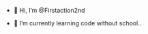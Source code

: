 - 👋 Hi, I’m @Firstaction2nd

- 🌱 I’m currently learning code without school..


<!---
Firstaction2nd/Firstaction2nd is a ✨ special ✨ repository because its `README.md` (this file) appears on your GitHub profile.
You can click the Preview link to take a look at your changes.
--->

